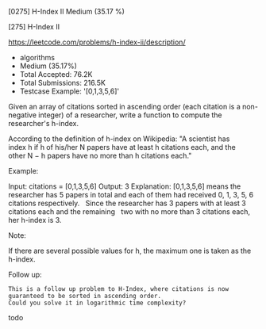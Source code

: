 [0275] H-Index II                                                   Medium (35.17 %)

<!--front-->	
[275] H-Index II  

https://leetcode.com/problems/h-index-ii/description/

* algorithms
* Medium (35.17%)
* Total Accepted:    76.2K
* Total Submissions: 216.5K
* Testcase Example:  '[0,1,3,5,6]'

Given an array of citations sorted in ascending order (each citation is a non-negative integer) of a researcher, write a function to compute the researcher's h-index.

According to the definition of h-index on Wikipedia: "A scientist has index h if h of his/her N papers have at least h citations each, and the other N − h papers have no more than h citations each."

Example:


Input: citations = [0,1,3,5,6]
Output: 3 
Explanation: [0,1,3,5,6] means the researcher has 5 papers in total and each of them had 
             received 0, 1, 3, 5, 6 citations respectively. 
             Since the researcher has 3 papers with at least 3 citations each and the remaining 
             two with no more than 3 citations each, her h-index is 3.

Note:

If there are several possible values for h, the maximum one is taken as the h-index.

Follow up:


	This is a follow up problem to H-Index, where citations is now guaranteed to be sorted in ascending order.
	Could you solve it in logarithmic time complexity?



<!--back-->
todo
